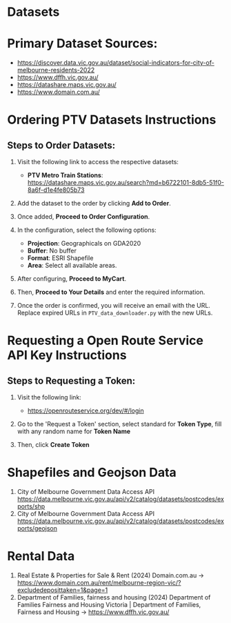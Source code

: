 # Datasets

# Primary Dataset Sources:
- https://discover.data.vic.gov.au/dataset/social-indicators-for-city-of-melbourne-residents-2022
- https://www.dffh.vic.gov.au/
- https://datashare.maps.vic.gov.au/
- https://www.domain.com.au/

# Ordering PTV Datasets Instructions

## Steps to Order Datasets:

1. Visit the following link to access the respective datasets:
   - **PTV Metro Train Stations**: https://datashare.maps.vic.gov.au/search?md=b6722101-8db5-51f0-8a6f-d1e4fe805b73

2. Add the dataset to the order by clicking **Add to Order**.


3. Once added, **Proceed to Order Configuration**.

4. In the configuration, select the following options:
   - **Projection**: Geographicals on GDA2020
   - **Buffer**: No buffer
   - **Format**: ESRI Shapefile
   - **Area**: Select all available areas.

5. After configuring, **Proceed to MyCart**.

6. Then, **Proceed to Your Details** and enter the required information.

7. Once the order is confirmed, you will receive an email with the URL.  Replace expired URLs in `PTV_data_downloader.py` with the new URLs.


# Requesting a Open Route Service API Key Instructions

## Steps to Requesting a Token:

1. Visit the following link:
   - https://openrouteservice.org/dev/#/login

2. Go to the 'Request a Token' section, select standard for **Token Type**, fill with any random name for **Token Name**

3. Then, click **Create Token**

# Shapefiles and Geojson Data
1. City of Melbourne Government Data Access API https://data.melbourne.vic.gov.au/api/v2/catalog/datasets/postcodes/exports/shp
2. City of Melbourne Government Data Access API https://data.melbourne.vic.gov.au/api/v2/catalog/datasets/postcodes/exports/geojson

# Rental Data
1. Real Estate & Properties for Sale & Rent (2024) Domain.com.au
      -> https://www.domain.com.au/rent/melbourne-region-vic/?excludedeposittaken=1&page=1
3. Department of Families, fairness and housing (2024) Department of Families Fairness and Housing Victoria | Department of Families, Fairness and Housing
      -> https://www.dffh.vic.gov.au/
